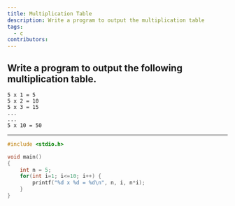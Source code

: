 ```yaml
---
title: Multiplication Table
description: Write a program to output the multiplication table
tags:
  - c
contributors:
---
```


## Write a program to output the following multiplication table.

```
5 x 1 = 5
5 x 2 = 10
5 x 3 = 15
...
...
5 x 10 = 50
```

---

<CodeBlock>

```c
#include <stdio.h>

void main()
{
    int n = 5;
    for(int i=1; i<=10; i++) {
        printf("%d x %d = %d\n", n, i, n*i);
    }
}
```

</CodeBlock>
